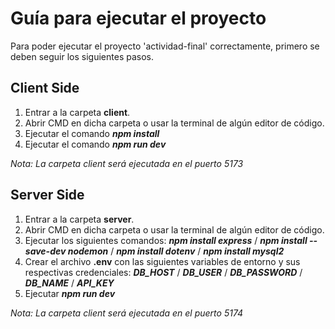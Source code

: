 # Guía para ejecutar el proyecto

Para poder ejecutar el proyecto 'actividad-final' correctamente, primero se deben seguir los siguientes pasos.

## Client Side

1. Entrar a la carpeta **client**.
2. Abrir CMD en dicha carpeta o usar la terminal de algún editor de código.
3. Ejecutar el comando ***npm install***
4. Ejecutar el comando ***npm run dev***

*Nota: La carpeta client será ejecutada en el puerto 5173*

## Server Side

1. Entrar a la carpeta **server**.
2. Abrir CMD en dicha carpeta o usar la terminal de algún editor de código.
3. Ejecutar los siguientes comandos: ***npm install express*** / ***npm install --save-dev nodemon*** / ***npm install dotenv*** / ***npm install mysql2***
4. Crear el archivo **.env** con las siguientes variables de entorno y sus respectivas credenciales: ***DB_HOST*** / ***DB_USER*** / ***DB_PASSWORD*** / ***DB_NAME*** / ***API_KEY***
5. Ejecutar ***npm run dev***

*Nota: La carpeta client será ejecutada en el puerto 5174*
